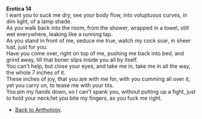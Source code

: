 **Erotica 14**  
I want you to suck me dry, see your body flow, into voluptuous curves, in dim light, of a lamp shade.  
As you walk back into the room, from the shower, wrapped in a towel, still wet everywhere, leaking like a running tap.  
As you stand in front of me, seduce me true, watch my cock soar, in sheer lust, just for you.  
Have you come over, right on top of me, pushing me back into bed, and grind away, till that boner slips inside you all by itself.  
You can't help, but close your eyes, and take me in, take me in all the way, the whole 7 inches of it.  
These inches of joy, that you are with me for, with you cumming all over it, yet you carry on, to tease me with your tits.  
You pin my hands down, so I can't spank you, without putting up a fight, just to hold your neck/let you bite my fingers, as you fuck me right.  

- <a href="https://kushalsamant.github.io/anthology.html">Back to Anthology</a>.  